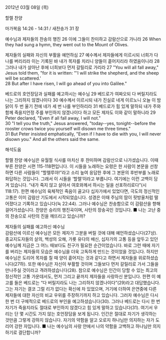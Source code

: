 2012년 03월 08일 (목)

할렐 찬양



마가복음 14:26 - 14:31 / 새찬송가 31 장


예수님과 제자들의 찬송의 행진
26 이에 그들이 찬미하고 감람산으로 가니라
26 When they had sung a hymn, they went out to the Mount of Olives.   

제자들의 실패와 자신의 부활을 예언하심
27 예수께서 제자들에게 이르시되 너희가 다 나를 버리리라 이는 기록된 바 내가 목자를 치리니 양들이 흩어지리라 하였음이니라 28 그러나 내가 살아난 후에 너희보다 먼저 갈릴리로 가리라
27 "You will all fall away," Jesus told them, "for it is written: "'I will strike the shepherd, and the sheep will be scattered.'   
28 But after I have risen, I will go ahead of you into Galilee."   

베드로의 호언장담과 실패를 예고하시는 예수님
29 베드로가 여짜오되 다 버릴지라도 나는 그리하지 않겠나이다 30 예수께서 이르시되 내가 진실로 네게 이르노니 오늘 이 밤 닭이 두 번 울기 전에 네가 세 번 나를 부인하리라 31 베드로가 힘 있게 말하되 내가 주와 함께 죽을지언정 주를 부인하지 않겠나이다 하고 모든 제자도 이와 같이 말하니라
29 Peter declared, "Even if all fall away, I will not."   
30 "I tell you the truth," Jesus answered, "today--yes, tonight--before the rooster crows twice you yourself will disown me three times."   
31 But Peter insisted emphatically, "Even if I have to die with you, I will never disown you." And all the others said the same.

해석도움





할렐 찬양 
예수님은 유월절 식사를 마치신 후 찬미하며 감람산으로 나가셨습니다. 이때 부른 찬양은 시편 115-118편입니다. 이 시들을 노래하는 요령은 한 사람이 본문을 선창하면 다른 사람들이 “할렐루야!”라고 소리 높여 응답한 후에 그 본문의 후반부를 노래로 화답하는 것입니다. 그래서 이 시들을 ‘할렐’이라고 부릅니다. 여기에는 이런 고백이 담겨 있습니다. “내가 죽지 않고 살아서 여호와께서 하시는 일을 선포하리로다”(시 118:17). 한편 예수님의 육체적인 죽음이 골고다 십자가에서 있었다면, 극도의 정신적인 고통은 이미 감람산 기도에서 시작되었습니다. 성경은 이때 주님의 땀이 핏방울처럼 떨어졌다고 기록하고 있습니다(눅 22:44). 그러나 예수님은 찬송함으로 이 감람산을 향해 걸어가셨습니다. 찬양은 승리의 행진곡이며, 사탄의 장송곡인 것입니다.
■ 나는 고난 중의 찬송으로 사탄의 진을 깨뜨리고 있습니까?

제자들의 실패를 예고하신 예수님  
감람산에 이르신 예수님은 모든 제자가 그분을 버릴 것에 대해 예언하셨습니다(27상). 종교지도자들의 살의, 백성의 오해, 가룟 유다의 배신, 십자가의 고통 등을 앞두고 있던 예수님께 지금은 그 어느 때보다도 친구가 필요한 순간이었습니다. 바로 그런 때에 자기를 버리는 제자들의 모습은 예수님을 더욱 고독하게 만드는 것이었을 것입니다. 하지만 예수님은 도리어 목자를 칠 때 양이 흩어지는 것과 같다고 하면서 제자들을 위로하셨습니다(27하). 또한 예수님은 자신이 부활할 것이며 그들보다 먼저 갈릴리로 가서 그들을 만나주실 것이라고 격려하셨습니다(28). 참으로 예수님은 인간이 당할 수 있는 최고의 정신적인 고통 가운데서도, 먼저 그리고 끝까지 제자들을 사랑하신 분입니다. 한편 이 예고를 들은 베드로는 “다 버릴지라도 나는 그리하지 않겠나이다”(29)라고 대답했습니다. 그는 자기는 결코 그럴 리가 없다는 확신에 차 있었으며, 거기에 더하여 은연중에 다른 제자들에 대한 자신의 비교 우위를 주장하기까지 하고 있습니다. 그러자 예수님은 다시 한 번 더 구체적으로 베드로의 부인을 예고하셨습니다(30). 그러나 베드로는 다시 한 번 자기가 죽을지라도 절대로 부인하지 않겠다고 힘 있게 말하고 있습니다(31). 여기서 우리는 단 몇 시간도 가지 않는 호언장담을 보게 됩니다. 인간은 절대로 자기가 생각하는 것만큼 그렇게 강하지 않습니다. 자기의 약함을 알고 오로지 하나님만 의지하는 자가 도리어 강한 자입니다.
■ 나는 예수님의 사랑 안에서 나의 약함을 고백하고 하나님만 의지하기로 결단합니까?
